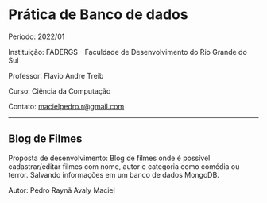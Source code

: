 # Prática de Banco de dados

Período: 2022/01

Instituição: FADERGS - Faculdade de Desenvolvimento do Rio Grande do Sul

Professor: Flavio Andre Treib

Curso: Ciência da Computação

Contato: macielpedro.r@gmail.com

---------------
## Blog de Filmes

Proposta de desenvolvimento: Blog de filmes onde é possível cadastrar/editar filmes com nome, autor e categoria como comédia ou terror. Salvando informações em um banco de dados MongoDB.

Autor: Pedro Raynã Avaly Maciel